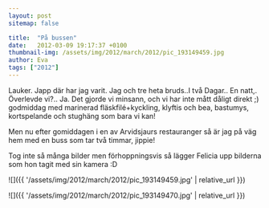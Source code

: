 ```yaml
---
layout: post
sitemap: false

title:  "På bussen"
date:   2012-03-09 19:17:37 +0100
thumbnail-img: /assets/img/2012/march/2012/pic_193149459.jpg
author: Eva
tags: ["2012"]
---
```


Lauker. Japp där har jag varit. Jag och tre heta bruds..I två Dagar.. En natt,. Överlevde vi?.. Ja. Det gjorde vi minsann, och vi har inte mått dåligt direkt ;) godmiddag med marinerad fläskfilé+kyckling, klyftis och bea, bastumys, kortspelande och stughäng som bara vi kan! 

Men nu efter gomiddagen i en av Arvidsjaurs restauranger så är jag på väg hem med en buss som tar två timmar, jippie!

Tog inte så många bilder men förhoppningsvis så lägger Felicia upp bilderna som hon tagit med sin kamera :D

![]({{ '/assets/img/2012/march/2012/pic_193149459.jpg'  | relative_url }})

![]({{ '/assets/img/2012/march/2012/pic_193149470.jpg'  | relative_url }})

